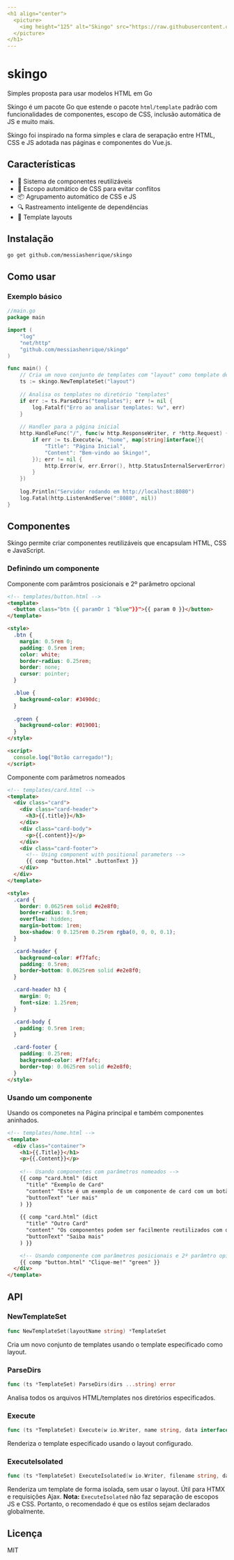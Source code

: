 ```yaml
---
<h1 align="center">
  <picture>
    <img height="125" alt="Skingo" src="https://raw.githubusercontent.com/messiashenrique/skingo/refs/heads/main/docs/static/img/skingo-logo.svg">
  </picture>
</h1>
---
```


# skingo
Simples proposta para usar modelos HTML em Go

Skingo é um pacote Go que estende o pacote `html/template` padrão com funcionalidades de componentes, escopo de CSS, inclusão automática de JS e muito mais.

Skingo foi inspirado na forma simples e clara de serapação entre HTML, CSS e JS adotada nas páginas e componentes do Vue.js.

## Características

- 🧩 Sistema de componentes reutilizáveis
- 🎨 Escopo automático de CSS para evitar conflitos
- 📦 Agrupamento automático de CSS e JS
- 🔍 Rastreamento inteligente de dependências
- 🚀 Template layouts

## Instalação

```bash
go get github.com/messiashenrique/skingo
```

## Como usar

### Exemplo básico
```go
//main.go
package main

import (
    "log"
    "net/http"
    "github.com/messiashenrique/skingo"
)

func main() {
    // Cria um novo conjunto de templates com "layout" como template de layout
    ts := skingo.NewTemplateSet("layout")
    
    // Analisa os templates no diretório "templates"
    if err := ts.ParseDirs("templates"); err != nil {
        log.Fatalf("Erro ao analisar templates: %v", err)
    }
    
    // Handler para a página inicial
    http.HandleFunc("/", func(w http.ResponseWriter, r *http.Request) {
        if err := ts.Execute(w, "home", map[string]interface{}{
            "Title": "Página Inicial",
            "Content": "Bem-vindo ao Skingo!",
        }); err != nil {
            http.Error(w, err.Error(), http.StatusInternalServerError)
        }
    })
    
    log.Println("Servidor rodando em http://localhost:8080")
    log.Fatal(http.ListenAndServe(":8080", nil))
}
```

## Componentes

Skingo permite criar componentes reutilizáveis que encapsulam HTML, CSS e JavaScript.

### Definindo um componente
Componente com parâmtros posicionais e 2º parâmetro opcional
```html
<!-- templates/button.html -->
<template>
  <button class="btn {{ paramOr 1 "blue"}}">{{ param 0 }}</button>
</template>

<style>
  .btn {
    margin: 0.5rem 0;
    padding: 0.5rem 1rem;
    color: white;
    border-radius: 0.25rem;
    border: none;
    cursor: pointer;
  }

  .blue {
    background-color: #3490dc;
  }
  
  .green {
    background-color: #019001;
  }
</style>

<script>
  console.log("Botão carregado!");
</script>
```
Componente com parâmetros nomeados
```html
<!-- templates/card.html -->
<template>
  <div class="card">
    <div class="card-header">
      <h3>{{.title}}</h3>
    </div>
    <div class="card-body">
      <p>{{.content}}</p>
    </div>
    <div class="card-footer">
      <!-- Using component with positional parameters -->
      {{ comp "button.html" .buttonText }}
    </div>
  </div>
</template>

<style>
  .card {
    border: 0.0625rem solid #e2e8f0;
    border-radius: 0.5rem;
    overflow: hidden;
    margin-bottom: 1rem;
    box-shadow: 0 0.125rem 0.25rem rgba(0, 0, 0, 0.1);
  }

  .card-header {
    background-color: #f7fafc;
    padding: 0.5rem;
    border-bottom: 0.0625rem solid #e2e8f0;
  }

  .card-header h3 {
    margin: 0;
    font-size: 1.25rem;
  }

  .card-body {
    padding: 0.5rem 1rem;
  }

  .card-footer {
    padding: 0.25rem;
    background-color: #f7fafc;
    border-top: 0.0625rem solid #e2e8f0;
  }
</style>
```

### Usando um componente
Usando os componetes na Página principal e também componentes aninhados.
```html
<!-- templates/home.html -->
<template>
  <div class="container">
    <h1>{{.Title}}</h1>
    <p>{{.Content}}</p>
    
    <!-- Usando componentes com parâmetros nomeados -->
    {{ comp "card.html" (dict 
      "title" "Exemplo de Card" 
      "content" "Este é um exemplo de um componente de card com um botão." 
      "buttonText" "Ler mais"
    ) }}
    
    {{ comp "card.html" (dict 
      "title" "Outro Card" 
      "content" "Os componentes podem ser facilmente reutilizados com diferentes conteúdos." 
      "buttonText" "Saiba mais"
    ) }}

    <!-- Usando componente com parâmetros posicionais e 2º parâmtro opicional -->
    {{ comp "button.html" "Clique-me!" "green" }}
  </div>
</template>
```

## API

### NewTemplateSet
```go
func NewTemplateSet(layoutName string) *TemplateSet
```
Cria um novo conjunto de templates usando o template especificado como layout.

### ParseDirs
```go
func (ts *TemplateSet) ParseDirs(dirs ...string) error
```
Analisa todos os arquivos HTML/templates nos diretórios especificados.

### Execute
```go
func (ts *TemplateSet) Execute(w io.Writer, name string, data interface{}) error
```
Renderiza o template especificado usando o layout configurado.

### ExecuteIsolated
```go
func (ts *TemplateSet) ExecuteIsolated(w io.Writer, filename string, data interface{}) error
```
Renderiza um template de forma isolada, sem usar o layout. Útil para HTMX e requisições Ajax.
**Nota:** `ExecuteIsolated` não faz separação de escopos JS e CSS. Portanto, o recomendado é que os estilos sejam declarados globalmente.

## Licença
MIT







